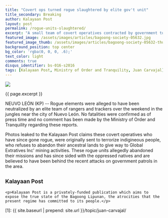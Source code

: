 ```yaml
---
title: "Covert ops turned rogue slaughtered by elite gov't unit"
title_secondary: Breaking
author: Kalayaan Post
layout: post
permalink: /rogue-units-slaughtered/
excerpt: "A small team of covert operatives contracted by government turned rogue was alleged to have been neutralized by elite units from the regime. The photograph, taken by one of the survivors was sent to the Kalayaan Post's editorial staff by reliable sources. (KP)"
featured_image: /assets/images/articles/bagoong-society-05632.jpg
featured_image_thumb: /assets/images/articles/bagoong-society-05632-thumb.jpg
background_position: top center
bg_color: 'rgba(0, 0, 0, .6);'
text_color: light
comments: true
disqus_identifier: bs-016-s2016
tags: [Kalayaan Post, Ministry of Order and Tranquility, Juan Carvajal]
---
```


<img src="{{ site.baseurl }}/assets/images/articles/bagoong-society-05632.jpg">
<p class="caption">{{ page.excerpt }}</p>

NEUVO LEÓN (KP) -- Rogue elements were alleged to have been neutralized by an elite team of rangers and trackers over the weekend in the jungles near the city of Nuevo León. No fatalities were confirmed as of press time and no comment has been made by the Ministry of Order and Tranquility regarding these reports.

Photos leaked to the Kalayaan Post claims these covert operatives who have since gone rogue, were originally sent to terrorize indigineous people, who refuses to abandon their ancestral lands to give way to Global Extratives Inc' mining activities. These rogue units allegedly abandoned their missions and has since sided with the oppressed natives and are believed to have been behind the recent attacks on government patrols in the area.

<div class="panel">
	<h2><small>Kalayaan Post</small></h2>
	
	<p>Kalayaan Post is a privately-funded publication which aims to expose the true state of the Bagoong Lipunan, the atrocities that the present regime has committed to its people.</p>
</div>

[1]: {{ site.baseurl | prepend: site.url }}/topic/juan-carvajal/